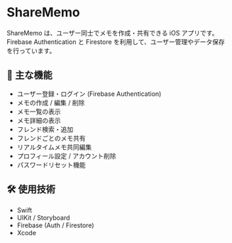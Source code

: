 # ShareMemo

ShareMemo は、ユーザー同士でメモを作成・共有できる iOS アプリです。  
Firebase Authentication と Firestore を利用して、ユーザー管理やデータ保存を行っています。

## 📱 主な機能
- ユーザー登録・ログイン (Firebase Authentication)
- メモの作成 / 編集 / 削除
- メモ一覧の表示
- メモ詳細の表示
- フレンド検索・追加
- フレンドごとのメモ共有
- リアルタイムメモ共同編集
- プロフィール設定 / アカウント削除
- パスワードリセット機能

## 🛠 使用技術
- Swift
- UIKit / Storyboard
- Firebase (Auth / Firestore)
- Xcode
